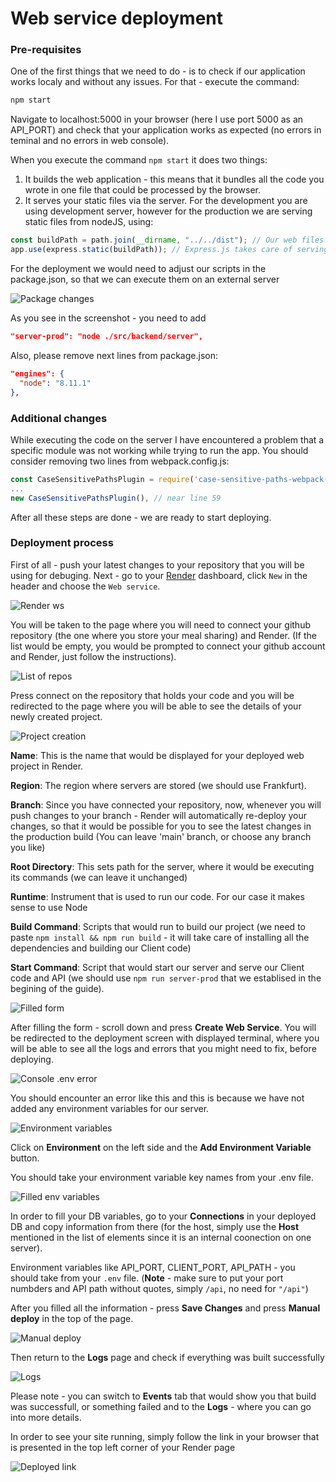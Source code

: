 # Web service deployment
### Pre-requisites
One of the first things that we need to do - is to check if our application works localy and without any issues. For that - execute the command:
``` sh
npm start
```
Navigate to localhost:5000 in your browser (here I use port 5000 as an API_PORT) and check that your application works as expected (no errors in teminal and no errors in web console).

When you execute the command `npm start` it does two things:
1. It builds the web application - this means that it bundles all the code you wrote in one file that could be processed by the browser.
2. It serves your static files via the server. For the development you are using development server, however for the production we are serving static files from nodeJS, using:

``` js
const buildPath = path.join(__dirname, "../../dist"); // Our web files are generated to the dist folder if not chosen otherwise
app.use(express.static(buildPath)); // Express.js takes care of serving stativ files
```
For the deployment we would need to adjust our scripts in the package.json, so that we can execute them on an external server

![Package changes](ws_1.png)

As you see in the screenshot - you need to add 

``` json
"server-prod": "node ./src/backend/server",
```
Also, please remove next lines from package.json:
```json
"engines": {
  "node": "8.11.1"
},
```
### Additional changes
While executing the code on the server I have encountered a problem that a specific module was not working while trying to run the app. You should consider removing two lines from webpack.config.js:
``` js
const CaseSensitivePathsPlugin = require('case-sensitive-paths-webpack-plugin'); // near line 3
...
new CaseSensitivePathsPlugin(), // near line 59
```
After all these steps are done - we are ready to start deploying.

### Deployment process
First of all - push your latest changes to your repository that you will be using for debuging.
Next - go to your [Render](https://render.com/) dashboard, click `New` in the header and choose the `Web service`.

![Render ws](ws_2.png)

You will be taken to the page where you will need to connect your github repository (the one where you store your meal sharing) and Render. (If the list would be empty, you would be prompted to connect your github account and Render, just follow the instructions).

![List of repos](ws_3.png)

Press connect on the repository that holds your code and you will be redirected to the page where you will be able to see the details of your newly created project.

![Project creation](ws_4.png)

**Name**: This is the name that would be displayed for your deployed web project in Render.

**Region**: The region where servers are stored (we should use Frankfurt).

**Branch**: Since you have connected your repository, now, whenever you will push changes to your branch - Render will automatically re-deploy your changes, so that it would be possible for you to see the latest changes in the production build (You can leave 'main' branch, or choose any branch you like)

**Root Directory**: This sets path for the server, where it would be executing its commands (we can leave it unchanged)

**Runtime**: Instrument that is used to run our code. For our case it makes sense to use Node

**Build Command**: Scripts that would run to build our project (we need to paste `npm install && npm run build` - it will take care of installing all the dependencies and building our Client code)

**Start Command**: Script that would start our server and serve our Client code and API (we should use `npm run server-prod` that we establised in the begining of the guide).

![Filled form](ws_5.png)

After filling the form - scroll down and press **Create Web Service**.
You will be redirected to the deployment screen with displayed terminal, where you will be able to see all the logs and errors that you might need to fix, before deploying.

![Console .env error](ws_6.png)

You should encounter an error like this and this is because we have not added any environment variables for our server.

![Environment variables](ws_7.png)

Click on **Environment** on the left side and the **Add Environment Variable** button.

You should take your environment variable key names from your .env file. 

![Filled env variables](ws_8.png)

In order to fill your DB variables, go to your **Connections** in your deployed DB and copy information from there (for the host, simply use the **Host** mentioned in the list of elements since it is an internal coonection on one server). 

Environment variables like API_PORT, CLIENT_PORT, API_PATH - you should take from your `.env` file. (**Note** - make sure to put your port numbders and API path without quotes, simply `/api`, no need for `"/api"`)

After you filled all the information - press **Save Changes** and press **Manual deploy** in the top of the page.

![Manual deploy](ws_9.png)

Then return to the **Logs** page and check if everything was built successfully

![Logs](ws_10.png)

Please note - you can switch to **Events** tab that would show you that build was successfull, or something failed and to the **Logs** - where you can go into more details.

In order to see your site running, simply follow the link in your browser that is presented in the top left corner of your Render page 

![Deployed link](ws_11.png)
